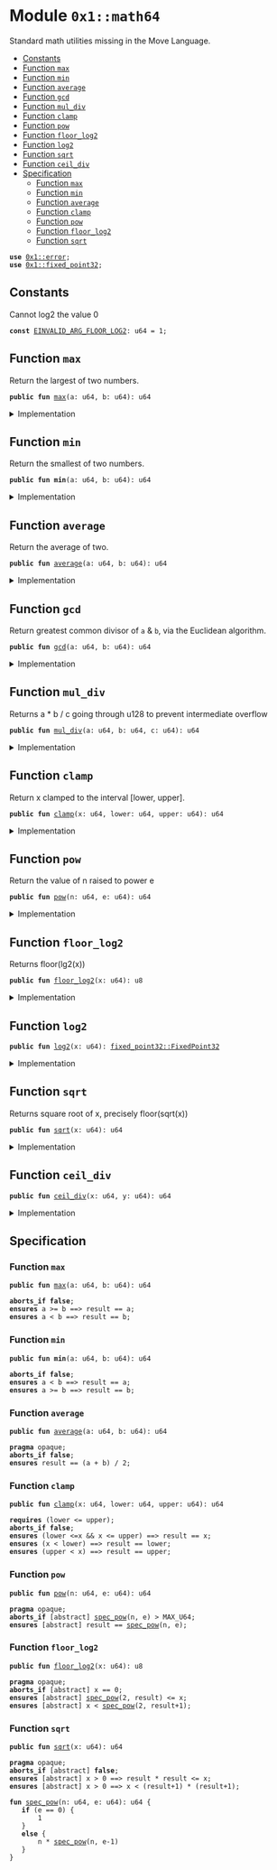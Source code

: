 
<a id="0x1_math64"></a>

# Module `0x1::math64`

Standard math utilities missing in the Move Language.


-  [Constants](#@Constants_0)
-  [Function `max`](#0x1_math64_max)
-  [Function `min`](#0x1_math64_min)
-  [Function `average`](#0x1_math64_average)
-  [Function `gcd`](#0x1_math64_gcd)
-  [Function `mul_div`](#0x1_math64_mul_div)
-  [Function `clamp`](#0x1_math64_clamp)
-  [Function `pow`](#0x1_math64_pow)
-  [Function `floor_log2`](#0x1_math64_floor_log2)
-  [Function `log2`](#0x1_math64_log2)
-  [Function `sqrt`](#0x1_math64_sqrt)
-  [Function `ceil_div`](#0x1_math64_ceil_div)
-  [Specification](#@Specification_1)
    -  [Function `max`](#@Specification_1_max)
    -  [Function `min`](#@Specification_1_min)
    -  [Function `average`](#@Specification_1_average)
    -  [Function `clamp`](#@Specification_1_clamp)
    -  [Function `pow`](#@Specification_1_pow)
    -  [Function `floor_log2`](#@Specification_1_floor_log2)
    -  [Function `sqrt`](#@Specification_1_sqrt)


<pre><code><b>use</b> <a href="../../../../move-stdlib/tests/compiler-v2/doc/error.md#0x1_error">0x1::error</a>;
<b>use</b> <a href="../../../../move-stdlib/tests/compiler-v2/doc/fixed_point32.md#0x1_fixed_point32">0x1::fixed_point32</a>;
</code></pre>



<a id="@Constants_0"></a>

## Constants


<a id="0x1_math64_EINVALID_ARG_FLOOR_LOG2"></a>

Cannot log2 the value 0


<pre><code><b>const</b> <a href="math64.md#0x1_math64_EINVALID_ARG_FLOOR_LOG2">EINVALID_ARG_FLOOR_LOG2</a>: u64 = 1;
</code></pre>



<a id="0x1_math64_max"></a>

## Function `max`

Return the largest of two numbers.


<pre><code><b>public</b> <b>fun</b> <a href="math64.md#0x1_math64_max">max</a>(a: u64, b: u64): u64
</code></pre>



<details>
<summary>Implementation</summary>


<pre><code><b>public</b> <b>fun</b> <a href="math64.md#0x1_math64_max">max</a>(a: u64, b: u64): u64 {
    <b>if</b> (a &gt;= b) a <b>else</b> b
}
</code></pre>



</details>

<a id="0x1_math64_min"></a>

## Function `min`

Return the smallest of two numbers.


<pre><code><b>public</b> <b>fun</b> <b>min</b>(a: u64, b: u64): u64
</code></pre>



<details>
<summary>Implementation</summary>


<pre><code><b>public</b> <b>fun</b> <b>min</b>(a: u64, b: u64): u64 {
    <b>if</b> (a &lt; b) a <b>else</b> b
}
</code></pre>



</details>

<a id="0x1_math64_average"></a>

## Function `average`

Return the average of two.


<pre><code><b>public</b> <b>fun</b> <a href="math64.md#0x1_math64_average">average</a>(a: u64, b: u64): u64
</code></pre>



<details>
<summary>Implementation</summary>


<pre><code><b>public</b> <b>fun</b> <a href="math64.md#0x1_math64_average">average</a>(a: u64, b: u64): u64 {
    <b>if</b> (a &lt; b) {
        a + (b - a) / 2
    } <b>else</b> {
        b + (a - b) / 2
    }
}
</code></pre>



</details>

<a id="0x1_math64_gcd"></a>

## Function `gcd`

Return greatest common divisor of <code>a</code> & <code>b</code>, via the Euclidean algorithm.


<pre><code><b>public</b> <b>fun</b> <a href="math64.md#0x1_math64_gcd">gcd</a>(a: u64, b: u64): u64
</code></pre>



<details>
<summary>Implementation</summary>


<pre><code><b>public</b> inline <b>fun</b> <a href="math64.md#0x1_math64_gcd">gcd</a>(a: u64, b: u64): u64 {
    <b>let</b> (large, small) = <b>if</b> (a &gt; b) (a, b) <b>else</b> (b, a);
    <b>while</b> (small != 0) {
        <b>let</b> tmp = small;
        small = large % small;
        large = tmp;
    };
    large
}
</code></pre>



</details>

<a id="0x1_math64_mul_div"></a>

## Function `mul_div`

Returns a * b / c going through u128 to prevent intermediate overflow


<pre><code><b>public</b> <b>fun</b> <a href="math64.md#0x1_math64_mul_div">mul_div</a>(a: u64, b: u64, c: u64): u64
</code></pre>



<details>
<summary>Implementation</summary>


<pre><code><b>public</b> inline <b>fun</b> <a href="math64.md#0x1_math64_mul_div">mul_div</a>(a: u64, b: u64, c: u64): u64 {
    // Inline functions cannot take constants, <b>as</b> then every <b>module</b> using it needs the constant
    <b>assert</b>!(c != 0, std::error::invalid_argument(4));
    (((a <b>as</b> u128) * (b <b>as</b> u128) / (c <b>as</b> u128)) <b>as</b> u64)
}
</code></pre>



</details>

<a id="0x1_math64_clamp"></a>

## Function `clamp`

Return x clamped to the interval [lower, upper].


<pre><code><b>public</b> <b>fun</b> <a href="math64.md#0x1_math64_clamp">clamp</a>(x: u64, lower: u64, upper: u64): u64
</code></pre>



<details>
<summary>Implementation</summary>


<pre><code><b>public</b> <b>fun</b> <a href="math64.md#0x1_math64_clamp">clamp</a>(x: u64, lower: u64, upper: u64): u64 {
    <b>min</b>(upper, <a href="math64.md#0x1_math64_max">max</a>(lower, x))
}
</code></pre>



</details>

<a id="0x1_math64_pow"></a>

## Function `pow`

Return the value of n raised to power e


<pre><code><b>public</b> <b>fun</b> <a href="math64.md#0x1_math64_pow">pow</a>(n: u64, e: u64): u64
</code></pre>



<details>
<summary>Implementation</summary>


<pre><code><b>public</b> <b>fun</b> <a href="math64.md#0x1_math64_pow">pow</a>(n: u64, e: u64): u64 {
    <b>if</b> (e == 0) {
        1
    } <b>else</b> {
        <b>let</b> p = 1;
        <b>while</b> (e &gt; 1) {
            <b>if</b> (e % 2 == 1) {
                p = p * n;
            };
            e = e / 2;
            n = n * n;
        };
        p * n
    }
}
</code></pre>



</details>

<a id="0x1_math64_floor_log2"></a>

## Function `floor_log2`

Returns floor(lg2(x))


<pre><code><b>public</b> <b>fun</b> <a href="math64.md#0x1_math64_floor_log2">floor_log2</a>(x: u64): u8
</code></pre>



<details>
<summary>Implementation</summary>


<pre><code><b>public</b> <b>fun</b> <a href="math64.md#0x1_math64_floor_log2">floor_log2</a>(x: u64): u8 {
    <b>let</b> res = 0;
    <b>assert</b>!(x != 0, std::error::invalid_argument(<a href="math64.md#0x1_math64_EINVALID_ARG_FLOOR_LOG2">EINVALID_ARG_FLOOR_LOG2</a>));
    // Effectively the position of the most significant set bit
    <b>let</b> n = 32;
    <b>while</b> (n &gt; 0) {
        <b>if</b> (x &gt;= (1 &lt;&lt; n)) {
            x = x &gt;&gt; n;
            res = res + n;
        };
        n = n &gt;&gt; 1;
    };
    res
}
</code></pre>



</details>

<a id="0x1_math64_log2"></a>

## Function `log2`



<pre><code><b>public</b> <b>fun</b> <a href="math64.md#0x1_math64_log2">log2</a>(x: u64): <a href="../../../../move-stdlib/tests/compiler-v2/doc/fixed_point32.md#0x1_fixed_point32_FixedPoint32">fixed_point32::FixedPoint32</a>
</code></pre>



<details>
<summary>Implementation</summary>


<pre><code><b>public</b> <b>fun</b> <a href="math64.md#0x1_math64_log2">log2</a>(x: u64): FixedPoint32 {
    <b>let</b> integer_part = <a href="math64.md#0x1_math64_floor_log2">floor_log2</a>(x);
    // Normalize x <b>to</b> [1, 2) in fixed point 32.
    <b>let</b> y = (<b>if</b> (x &gt;= 1 &lt;&lt; 32) {
        x &gt;&gt; (integer_part - 32)
    } <b>else</b> {
        x &lt;&lt; (32 - integer_part)
    } <b>as</b> u128);
    <b>let</b> frac = 0;
    <b>let</b> delta = 1 &lt;&lt; 31;
    <b>while</b> (delta != 0) {
        // log x = 1/2 log x^2
        // x in [1, 2)
        y = (y * y) &gt;&gt; 32;
        // x is now in [1, 4)
        // <b>if</b> x in [2, 4) then log x = 1 + log (x / 2)
        <b>if</b> (y &gt;= (2 &lt;&lt; 32)) { frac = frac + delta; y = y &gt;&gt; 1; };
        delta = delta &gt;&gt; 1;
    };
    <a href="../../../../move-stdlib/tests/compiler-v2/doc/fixed_point32.md#0x1_fixed_point32_create_from_raw_value">fixed_point32::create_from_raw_value</a> (((integer_part <b>as</b> u64) &lt;&lt; 32) + frac)
}
</code></pre>



</details>

<a id="0x1_math64_sqrt"></a>

## Function `sqrt`

Returns square root of x, precisely floor(sqrt(x))


<pre><code><b>public</b> <b>fun</b> <a href="math64.md#0x1_math64_sqrt">sqrt</a>(x: u64): u64
</code></pre>



<details>
<summary>Implementation</summary>


<pre><code><b>public</b> <b>fun</b> <a href="math64.md#0x1_math64_sqrt">sqrt</a>(x: u64): u64 {
    <b>if</b> (x == 0) <b>return</b> 0;
    // Note the plus 1 in the expression. Let n = floor_lg2(x) we have x in [2^n, 2^(n+1)&gt; and thus the answer in
    // the half-open interval [2^(n/2), 2^((n+1)/2)&gt;. For even n we can write this <b>as</b> [2^(n/2), <a href="math64.md#0x1_math64_sqrt">sqrt</a>(2) 2^(n/2)&gt;
    // for odd n [2^((n+1)/2)/<a href="math64.md#0x1_math64_sqrt">sqrt</a>(2), 2^((n+1)/2&gt;. For even n the left end point is integer for odd the right
    // end point is integer. If we <b>choose</b> <b>as</b> our first approximation the integer end point we have <b>as</b> maximum
    // relative <a href="../../../../move-stdlib/tests/compiler-v2/doc/error.md#0x1_error">error</a> either (<a href="math64.md#0x1_math64_sqrt">sqrt</a>(2) - 1) or (1 - 1/<a href="math64.md#0x1_math64_sqrt">sqrt</a>(2)) both are smaller then 1/2.
    <b>let</b> res = 1 &lt;&lt; ((<a href="math64.md#0x1_math64_floor_log2">floor_log2</a>(x) + 1) &gt;&gt; 1);
    // We <b>use</b> standard newton-rhapson iteration <b>to</b> improve the initial approximation.
    // The <a href="../../../../move-stdlib/tests/compiler-v2/doc/error.md#0x1_error">error</a> term evolves <b>as</b> delta_i+1 = delta_i^2 / 2 (quadratic convergence).
    // It turns out that after 4 iterations the delta is smaller than 2^-32 and thus below the treshold.
    res = (res + x / res) &gt;&gt; 1;
    res = (res + x / res) &gt;&gt; 1;
    res = (res + x / res) &gt;&gt; 1;
    res = (res + x / res) &gt;&gt; 1;
    <b>min</b>(res, x / res)
}
</code></pre>



</details>

<a id="0x1_math64_ceil_div"></a>

## Function `ceil_div`



<pre><code><b>public</b> <b>fun</b> <a href="math64.md#0x1_math64_ceil_div">ceil_div</a>(x: u64, y: u64): u64
</code></pre>



<details>
<summary>Implementation</summary>


<pre><code><b>public</b> inline <b>fun</b> <a href="math64.md#0x1_math64_ceil_div">ceil_div</a>(x: u64, y: u64): u64 {
    // <a href="math64.md#0x1_math64_ceil_div">ceil_div</a>(x, y) = floor((x + y - 1) / y) = floor((x - 1) / y) + 1
    // (x + y - 1) could spuriously overflow. so we <b>use</b> the later version
    <b>if</b> (x == 0) {
        // Inline functions cannot take constants, <b>as</b> then every <b>module</b> using it needs the constant
        <b>assert</b>!(y != 0, std::error::invalid_argument(4));
        0
    }
    <b>else</b> (x - 1) / y + 1
}
</code></pre>



</details>

<a id="@Specification_1"></a>

## Specification


<a id="@Specification_1_max"></a>

### Function `max`


<pre><code><b>public</b> <b>fun</b> <a href="math64.md#0x1_math64_max">max</a>(a: u64, b: u64): u64
</code></pre>




<pre><code><b>aborts_if</b> <b>false</b>;
<b>ensures</b> a &gt;= b ==&gt; result == a;
<b>ensures</b> a &lt; b ==&gt; result == b;
</code></pre>



<a id="@Specification_1_min"></a>

### Function `min`


<pre><code><b>public</b> <b>fun</b> <b>min</b>(a: u64, b: u64): u64
</code></pre>




<pre><code><b>aborts_if</b> <b>false</b>;
<b>ensures</b> a &lt; b ==&gt; result == a;
<b>ensures</b> a &gt;= b ==&gt; result == b;
</code></pre>



<a id="@Specification_1_average"></a>

### Function `average`


<pre><code><b>public</b> <b>fun</b> <a href="math64.md#0x1_math64_average">average</a>(a: u64, b: u64): u64
</code></pre>




<pre><code><b>pragma</b> opaque;
<b>aborts_if</b> <b>false</b>;
<b>ensures</b> result == (a + b) / 2;
</code></pre>



<a id="@Specification_1_clamp"></a>

### Function `clamp`


<pre><code><b>public</b> <b>fun</b> <a href="math64.md#0x1_math64_clamp">clamp</a>(x: u64, lower: u64, upper: u64): u64
</code></pre>




<pre><code><b>requires</b> (lower &lt;= upper);
<b>aborts_if</b> <b>false</b>;
<b>ensures</b> (lower &lt;=x && x &lt;= upper) ==&gt; result == x;
<b>ensures</b> (x &lt; lower) ==&gt; result == lower;
<b>ensures</b> (upper &lt; x) ==&gt; result == upper;
</code></pre>



<a id="@Specification_1_pow"></a>

### Function `pow`


<pre><code><b>public</b> <b>fun</b> <a href="math64.md#0x1_math64_pow">pow</a>(n: u64, e: u64): u64
</code></pre>




<pre><code><b>pragma</b> opaque;
<b>aborts_if</b> [abstract] <a href="math64.md#0x1_math64_spec_pow">spec_pow</a>(n, e) &gt; MAX_U64;
<b>ensures</b> [abstract] result == <a href="math64.md#0x1_math64_spec_pow">spec_pow</a>(n, e);
</code></pre>



<a id="@Specification_1_floor_log2"></a>

### Function `floor_log2`


<pre><code><b>public</b> <b>fun</b> <a href="math64.md#0x1_math64_floor_log2">floor_log2</a>(x: u64): u8
</code></pre>




<pre><code><b>pragma</b> opaque;
<b>aborts_if</b> [abstract] x == 0;
<b>ensures</b> [abstract] <a href="math64.md#0x1_math64_spec_pow">spec_pow</a>(2, result) &lt;= x;
<b>ensures</b> [abstract] x &lt; <a href="math64.md#0x1_math64_spec_pow">spec_pow</a>(2, result+1);
</code></pre>



<a id="@Specification_1_sqrt"></a>

### Function `sqrt`


<pre><code><b>public</b> <b>fun</b> <a href="math64.md#0x1_math64_sqrt">sqrt</a>(x: u64): u64
</code></pre>




<pre><code><b>pragma</b> opaque;
<b>aborts_if</b> [abstract] <b>false</b>;
<b>ensures</b> [abstract] x &gt; 0 ==&gt; result * result &lt;= x;
<b>ensures</b> [abstract] x &gt; 0 ==&gt; x &lt; (result+1) * (result+1);
</code></pre>




<a id="0x1_math64_spec_pow"></a>


<pre><code><b>fun</b> <a href="math64.md#0x1_math64_spec_pow">spec_pow</a>(n: u64, e: u64): u64 {
   <b>if</b> (e == 0) {
       1
   }
   <b>else</b> {
       n * <a href="math64.md#0x1_math64_spec_pow">spec_pow</a>(n, e-1)
   }
}
</code></pre>


[move-book]: https://aptos.dev/move/book/SUMMARY
